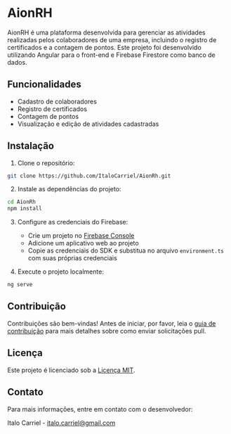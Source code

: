 # AionRH

AionRH é uma plataforma desenvolvida para gerenciar as atividades realizadas pelos colaboradores de uma empresa, incluindo o registro de certificados e a contagem de pontos. Este projeto foi desenvolvido utilizando Angular para o front-end e Firebase Firestore como banco de dados.

## Funcionalidades

- Cadastro de colaboradores
- Registro de certificados
- Contagem de pontos
- Visualização e edição de atividades cadastradas

## Instalação

1. Clone o repositório:

```bash
git clone https://github.com/ItaloCarriel/AionRh.git
```

2. Instale as dependências do projeto:

```bash
cd AionRh
npm install
```

3. Configure as credenciais do Firebase:
   - Crie um projeto no [Firebase Console](https://console.firebase.google.com/)
   - Adicione um aplicativo web ao projeto
   - Copie as credenciais do SDK e substitua no arquivo `environment.ts` com suas próprias credenciais

4. Execute o projeto localmente:

```bash
ng serve
```

## Contribuição

Contribuições são bem-vindas! Antes de iniciar, por favor, leia o [guia de contribuição](CONTRIBUTING.md) para mais detalhes sobre como enviar solicitações pull.

## Licença

Este projeto é licenciado sob a [Licença MIT](LICENSE).

## Contato

Para mais informações, entre em contato com o desenvolvedor:

Italo Carriel - [italo.carriel@gmail.com](mailto:italo.carriel@gmail.com)
